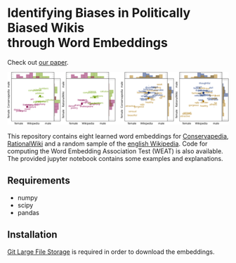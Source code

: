 # Identifying Biases in Politically Biased Wikis<br/>through Word Embeddings

Check out [our paper](https://dl.acm.org/citation.cfm?id=3343658).

<img src="./results.svg">

This repository contains eight learned word embeddings for [Conservapedia](https://www.conservapedia.com/Main_Page), [RationalWiki](https://rationalwiki.org/wiki/Main_Page) and a random sample of the [english Wikipedia](https://en.wikipedia.org/wiki/Main_Page).
Code for computing the Word Embedding Association Test (WEAT) is also available. The provided jupyter notebook contains some examples and explanations.


## Requirements
* numpy
* scipy
* pandas

## Installation
[Git Large File Storage](https://git-lfs.github.com/) is required in order to download the embeddings.
